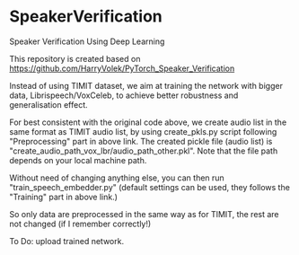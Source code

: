 # SpeakerVerification
Speaker Verification Using Deep Learning

This repository is created based on https://github.com/HarryVolek/PyTorch_Speaker_Verification

Instead of using TIMIT dataset, we aim at training the network with bigger data, Librispeech/VoxCeleb, to achieve better robustness and generalisation effect.

For best consistent with the original code above, we create audio list in the same format as TIMIT audio list, by using create_pkls.py script following "Preprocessing" part in above link. The created pickle file (audio list) is "create_audio_path_vox_lbr/audio_path_other.pkl". Note that the file path depends on your local machine path.

Without need of changing anything else, you can then run "train_speech_embedder.py" (default settings can be used, they follows the "Training" part in above link.)

So only data are preprocessed in the same way as for TIMIT, the rest are not changed (if I remember correctly!)

To Do: upload trained network.
